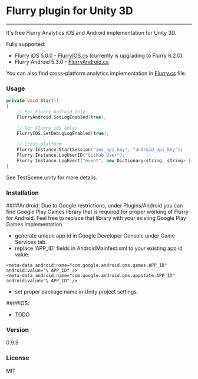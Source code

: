 # Flurry plugin for Unity 3D
---
It's free Flurry Analytics iOS and Android implementation for Unity 3D.

Fully supported:

 * Flurry iOS 5.0.0 - [FlurryIOS.cs](https://github.com/Majchrzak/Flurry-Unity-3D/blob/master/Assets/Analytics/FlurryIOS.cs) (currently is upgrading to Flurry 6.2.0)
 * Flurry Android 5.3.0 - [FlurryAndroid.cs](https://github.com/Majchrzak/Flurry-Unity-3D/blob/master/Assets/Analytics/FlurryAndroid.cs)

You can also find cross-platform analytics implementation in [Flurry.cs](https://github.com/Majchrzak/Flurry-Unity-3D/blob/master/Assets/Analytics/Flurry.cs) file.

### Usage
```cpp
private void Start()
{
    // For Flurry Android only:
    FlurryAndroid.SetLogEnabled(true);
    
    // For Flurry iOS only:
    FlurryIOS.SetDebugLogEnabled(true);

    // Cross-platform
    Flurry.Instance.StartSession("ios_api_key", "android_api_key");
    Flurry.Instance.LogUserID("Github User");
    Flurry.Instance.LogEvent("event", new Dictionary<string, string> {{ "platform", "Github" }});
}
```

See TestScene.unity for more details.

### Installation

####Android:
Due to Google restrictions, under Plugins/Android you can find Google Play Games library that is required for proper working of Flurry for Android. Feel free to replace that library with your existing Google Play Games implementation.

 * generate unique app id in Google Developer Console under Game Services tab.
 * replace 'APP_ID' fields in AndroidMainfest.xml to your existing app id value:
 
 ```
<meta-data android:name="com.google.android.gms.games.APP_ID" android:value="\ APP_ID" />
<meta-data android:name="com.google.android.gms.appstate.APP_ID" android:value="\ APP_ID" />
 ```
 * set proper package name in Unity project settings.
 
####iOS:
 * TODO

### Version
0.9.9

### License
MIT
